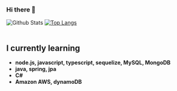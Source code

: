 ### Hi there 👋
![Github Stats](https://github-readme-stats.vercel.app/api?username=biud436&show_icons=true)
[![Top Langs](https://github-readme-stats.vercel.app/api/top-langs/?username=anuraghazra&layout=compact)](https://github.com/anuraghazra/github-readme-stats)
<br>
<br>
<b><h2>I currently learning</h2>
  - node.js, javascript, typescript, sequelize, MySQL, MongoDB
  - java, spring, jpa
  - C#
  - Amazon AWS, dynamoDB
